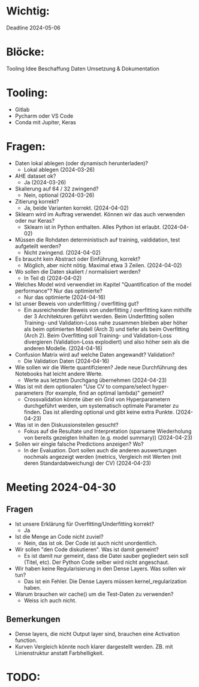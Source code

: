 # Wichtig:
Deadline 2024-05-06

# Blöcke:
Tooling
Idee
Beschaffung Daten
Umsetzung & Dokumentation

# Tooling:
- Gitlab
- Pycharm oder VS Code
- Conda mit Jupiter, Keras

# Fragen:
- Daten lokal ablegen (oder dynamisch herunterladen)?
    - Lokal ablegen (2024-03-26)
- AHE dataset ok?
    - Ja (2024-03-26)
- Skalierung auf 64 / 32 zwingend?
    - Nein, optional (2024-03-26)
- Zitierung korrekt?
    - Ja, beide Varianten korrekt. (2024-04-02)
- Sklearn wird im Auftrag verwendet. Können wir das auch verwenden oder nur Keras?
    - Sklearn ist in Python enthalten. Alles Python ist erlaubt. (2024-04-02)
- Müssen die Rohdaten deterministisch auf training, valdidation, test aufgeteilt werden?
    - Nicht zwingend. (2024-04-02)
- Es braucht kein Abstract oder Einführung, korrekt?
    - Möglich, aber nicht nötig. Maximal etwa 3 Zeilen. (2024-04-02)
- Wo sollen die Daten skaliert / normalisiert werden?
    - In Teil d) (2024-04-02)
- Welches Model wird verwendiet im Kapitel "Quantification of the model performance"? Nur das optimierte?
    - Nur das optimierte (2024-04-16)
- Ist unser Beweis von underfitting / overfitting gut?
    - Ein ausreichender Beweis von underfitting / overfitting kann mithilfe der 3 Architekturen geführt werden. Beim Underfitting sollen Training- und Validation-Loss nahe zusammen bleiben aber höher als beim optimierten Modell (Arch 3) und tiefer als beim Overfitting (Arch 2). Beim Overfitting soll Training- und Validation-Loss divergieren (Validation-Loss explodiert) und also höher sein als die anderen Modelle. (2024-04-16)
- Confusion Matrix wird auf welche Daten angewandt? Validation?
    - Die Validation Daten (2024-04-16)
- Wie sollen wir die Werte quantifizieren? Jede neue Durchführung des Notebooks hat leicht andere Werte.
    - Werte aus letztem Durchgang übernehmen (2024-04-23)
- Was ist mit dem optionalen "Use CV to compare/select hyper-parameters (for example, find an optimal lambda)" gemeint?
    - Crossvalidation könnte über ein Grid von Hyperparametern durchgeführt werden, um systematisch optimale Parameter zu finden. Das ist allerding optional und gibt keine extra Punkte. (2024-04-23)
- Was ist in den Diskussionsteilen gesucht?
    - Fokus auf die Resultate und Interpretation (sparsame Wiederholung von bereits gezeigten Inhalten (e.g. model summary)) (2024-04-23)
- Sollen wir eingie falsche Predictions anzeigen? Wo?
    - In der Evaluation. Dort sollen auch die anderen auswertungen nochmals angezeigt werden (metrics, Vergleich mit Werten (mit deren Standardabweichung) der CV) (2024-04-23)

# Meeting 2024-04-30
## Fragen
- Ist unsere Erklärung für Overfitting/Underfitting korrekt?
    - Ja
- Ist die Menge an Code nicht zuviel?
    - Nein, das ist ok. Der Code ist auch nicht unordentlich.
- Wir sollen "den Code diskutieren". Was ist damit gemeint?
    - Es ist damit nur gemeint, dass die Datei sauber gegliedert sein soll (Titel, etc). Der Python Code selber wird nicht angeschaut.
- Wir haben keine Regularisierung in den Dense Layers. Was sollen wir tun?
    - Das ist ein Fehler. Die Dense Layers müssen kernel_regularization haben.
- Warum brauchen wir cache() um die Test-Daten  zu verwenden?
    - Weiss ich auch nicht.

## Bemerkungen
- Dense layers, die nicht Output layer sind, brauchen eine Activation function.
- Kurven Vergleich könnte noch klarer dargestellt werden. ZB. mit Linienstruktur anstatt Farbhelligkeit.


# TODO:

